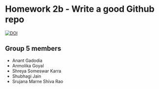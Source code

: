 # Homework 2b - Write a good Github repo

[![DOI](https://zenodo.org/badge/DOI/10.5281/zenodo.5366712.svg)](https://doi.org/10.5281/zenodo.5366712)
## Group 5 members
- Anant Gadodia 
- Anmolika Goyal
- Shreya Someswar Karra 
- Shubhagi Jain
- Srujana Marne Shiva Rao
